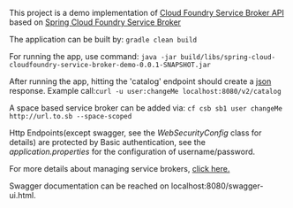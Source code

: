 This project is a demo implementation of [Cloud Foundry Service Broker API](https://docs.cloudfoundry.org/services/api.html)  based on  [Spring Cloud Foundry Service Broker](https://github.com/spring-cloud/spring-cloud-cloudfoundry-service-broker)

The application can be built by: ```gradle clean build```

For running the app, use command: ```java -jar build/libs/spring-cloud-cloudfoundry-service-broker-demo-0.0.1-SNAPSHOT.jar ```

After running the app, hitting the 'catalog' endpoint should create a [json](src/main/resources/demo-service-definition.json) response. Example call:```curl -u user:changeMe localhost:8080/v2/catalog```

A space based service broker can be added via: ```cf csb sb1 user changeMe http://url.to.sb --space-scoped```

Http Endpoints(except swagger, see the _WebSecurityConfig_ class for details) are protected by Basic authentication, see the _application.properties_ for the configuration of username/password. 

For more details about managing service brokers, [click here.](https://docs.cloudfoundry.org/services/managing-service-brokers.html)

Swagger documentation can be reached on localhost:8080/swagger-ui.html.